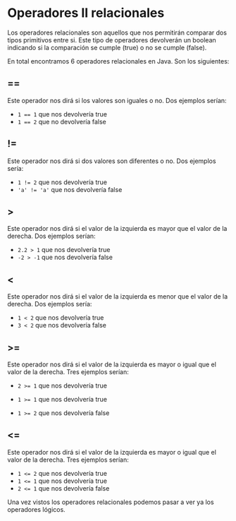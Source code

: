 # Operadores II relacionales
Los operadores relacionales son aquellos que nos permitirán comparar dos tipos primitivos entre si. Este tipo de operadores devolverán un boolean indicando si la comparación se cumple (true) o no se cumple (false).

En total encontramos 6 operadores relacionales en Java. Son los siguientes:

## ==
Este operador nos dirá si los valores son iguales o no. Dos ejemplos serían:
* ```1 == 1``` que nos devolvería true
* ```1 == 2``` que no devolvería false

## !=

Este operador nos dirá si dos valores son diferentes o no. Dos ejemplos sería:

* ```1 != 2``` que nos devolvería true
* ```'a' != 'a'``` que nos devolvería false

## >

Este operador nos dirá si el valor de la izquierda es mayor que el valor de la derecha. Dos ejemplos serían:

* ```2.2 > 1``` que nos devolvería true
* ```-2 > -1``` que nos devolvería false

## <
Este operador nos dirá si el valor de la izquierda es menor que el valor de la derecha. Dos ejemplos sería:

* ```1 < 2``` que nos devolvería true
* ```3 < 2``` que nos devolvería false

## >=
Este operador nos dirá si el valor de la izquierda es mayor o igual que el valor de la derecha. Tres ejemplos serían:

* ```2 >= 1``` que nos devolvería true

* ```1 >= 1``` que nos devolvería true

* ```1 >= 2``` que nos devolvería false

## <=
Este operador nos dirá si el valor de la izquierda es mayor o igual que el valor de la derecha. Tres ejemplos serían:

* ```1 <= 2``` que nos devolvería true
* ```1 <= 1``` que nos devolvería true
* ```2 <= 1``` que nos devolvería false

Una vez vistos los operadores relacionales podemos pasar a ver ya los operadores lógicos.
